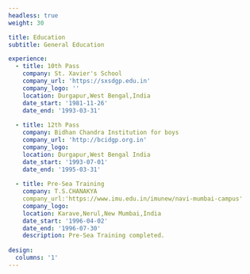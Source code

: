 ```yaml
---
headless: true
weight: 30

title: Education
subtitle: General Education

experience:
  - title: 10th Pass
    company: St. Xavier's School
    company_url: 'https://sxsdgp.edu.in'
    company_logo: ''
    location: Durgapur,West Bengal,India
    date_start: '1981-11-26'
    date_end: '1993-03-31'
    
  - title: 12th Pass
    company: Bidhan Chandra Institution for boys
    company_url: 'http://bcidgp.org.in'
    company_logo: 
    location: Durgapur,West Bengal India
    date_start: '1993-07-01'
    date_end: '1995-03-31'
    
  - title: Pre-Sea Training
    company: T.S.CHANAKYA
    company_url:'https://www.imu.edu.in/imunew/navi-mumbai-campus'
    company_logo:
    location: Karave,Nerul,New Mumbai,India
    date_start: '1996-04-02'
    date_end: '1996-07-30'
    description: Pre-Sea Training completed.
    
design:
  columns: '1'
---
```

	
    
    
